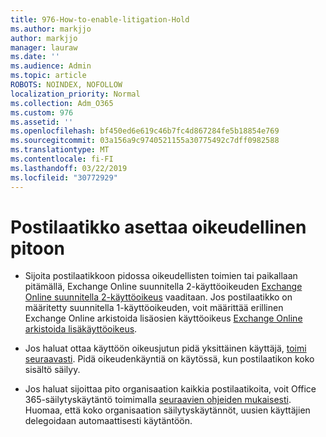 ```yaml
---
title: 976-How-to-enable-litigation-Hold
ms.author: markjjo
author: markjjo
manager: lauraw
ms.date: ''
ms.audience: Admin
ms.topic: article
ROBOTS: NOINDEX, NOFOLLOW
localization_priority: Normal
ms.collection: Adm_O365
ms.custom: 976
ms.assetid: ''
ms.openlocfilehash: bf450ed6e619c46b7fc4d867284fe5b18854e769
ms.sourcegitcommit: 03a156a9c9740521155a30775492c7dff0982588
ms.translationtype: MT
ms.contentlocale: fi-FI
ms.lasthandoff: 03/22/2019
ms.locfileid: "30772929"
---
```

# <a name="place-a-mailbox-on-legal-hold"></a>Postilaatikko asettaa oikeudellinen pitoon

- Sijoita postilaatikkoon pidossa oikeudellisten toimien tai paikallaan pitämällä, Exchange Online suunnitella 2-käyttöoikeuden [Exchange Online suunnitella 2-käyttöoikeus](https://docs.microsoft.com/office365/servicedescriptions/office-365-platform-service-description/office-365-plan-options) vaaditaan. Jos postilaatikko on määritetty suunnitella 1-käyttöoikeuden, voit määrittää erillinen Exchange Online arkistoida lisäosien käyttöoikeus [Exchange Online arkistoida lisäkäyttöoikeus](https://docs.microsoft.com/office365/servicedescriptions/exchange-online-archiving-service-description).

- Jos haluat ottaa käyttöön oikeusjutun pidä yksittäinen käyttäjä, [toimi seuraavasti](https://docs.microsoft.com/office365/SecurityCompliance/place-a-mailbox-on-litigation-hold). Pidä oikeudenkäyntiä on käytössä, kun postilaatikon koko sisältö säilyy.

- Jos haluat sijoittaa pito organisaation kaikkia postilaatikoita, voit Office 365-säilytyskäytäntö toimimalla [seuraavien ohjeiden mukaisesti](https://docs.microsoft.com/office365/securitycompliance/retention-policies#applying-a-retention-policy-to-an-entire-organization-or-specific-locations). Huomaa, että koko organisaation säilytyskäytännöt, uusien käyttäjien delegoidaan automaattisesti käytäntöön.

